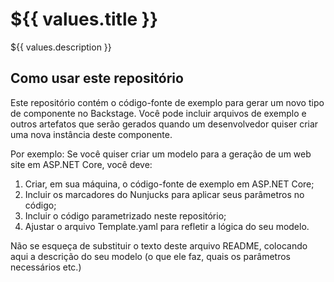 # ${{ values.title  }}

${{ values.description  }}

## Como usar este repositório

Este repositório contém o código-fonte de exemplo para gerar um novo tipo de componente no Backstage. Você pode incluir arquivos de exemplo e outros artefatos que serão gerados quando um desenvolvedor quiser criar uma nova instância deste componente.

Por exemplo: Se você quiser criar um modelo para a geração de um web site em ASP.NET Core, você deve:

1. Criar, em sua máquina, o código-fonte de exemplo em ASP.NET Core;
2. Incluir os marcadores do Nunjucks para aplicar seus parâmetros no código;
3. Incluir o código parametrizado neste repositório;
4. Ajustar o arquivo Template.yaml para refletir a lógica do seu modelo.

Não se esqueça de substituir o texto deste arquivo README, colocando aqui a descrição do seu modelo (o que ele faz, quais os parâmetros necessários etc.)
